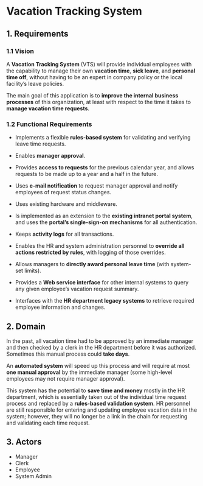 # Vacation Tracking System

## 1. Requirements

### 1.1 Vision

A **Vacation Tracking System** (VTS) will provide individual employees with the
capability to manage their own **vacation time**, **sick leave**, and **personal time off**, without having to be an expert in company policy or the local facility’s leave policies.

The main goal of this application is to **improve the internal business processes** of this organization, at least with respect to the time it takes to **manage vacation time requests**.

### 1.2 Functional Requirements

+ Implements a flexible **rules-based system** for validating and verifying leave time requests.

+ Enables **manager approval**.

+ Provides **access to requests** for the previous calendar year, and allows requests to be made up to a year and a half in the future.

+ Uses **e-mail notification** to request manager approval and notify employees of request status changes.

+ Uses existing hardware and middleware.

+ Is implemented as an extension to the **existing intranet portal system**, and
uses the **portal’s single-sign-on mechanisms** for all authentication.

+ Keeps **activity logs** for all transactions.

+ Enables the HR and system administration personnel to **override all actions restricted by rules**, with logging of those overrides.

+ Allows managers to **directly award personal leave time** (with system-set limits).

+ Provides a **Web service interface** for other internal systems to query any given employee’s vacation request summary.

+ Interfaces with the **HR department legacy systems** to retrieve required employee information and changes.

## 2. Domain

In the past, all vacation time had to be approved by an immediate manager and then checked by a clerk in the HR department before it was authorized. Sometimes this manual process could **take days**.

An **automated system** will speed up this process and will require at most **one manual approval** by the immediate manager (some high-level employees may not require manager approval).

This system has the potential to **save time and money** mostly in the HR department, which is essentially taken out of the individual time request process and replaced by a **rules-based validation system**. HR personnel are still responsible for entering and updating employee vacation data in the system; however, they will no longer be a link in the chain for requesting and validating each time request.

## 3. Actors

+ Manager
+ Clerk
+ Employee
+ System Admin